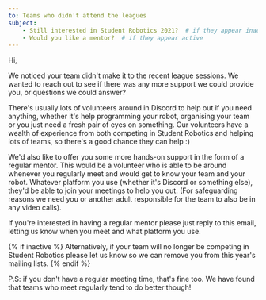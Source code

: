 ```yaml
---
to: Teams who didn't attend the leagues
subject:
    - Still interested in Student Robotics 2021?  # if they appear inactive
    - Would you like a mentor?  # if they appear active
---
```


Hi,

We noticed your team didn't make it to the recent league sessions. We wanted to
reach out to see if there was any more support we could provide you, or questions
we could answer?

There's usually lots of volunteers around in Discord to help out if you need
anything, whether it's help programming your robot, organising your team or you
just need a fresh pair of eyes on something. Our volunteers have a wealth of
experience from both competing in Student Robotics and helping lots of teams, so
there's a good chance they can help :)

We'd also like to offer you some more hands-on support in the form of a regular
mentor. This would be a volunteer who is able to be around whenever you
regularly meet and would get to know your team and your robot. Whatever platform
you use (whether it's Discord or something else), they'd be able to join your
meetings to help you out. (For safeguarding reasons we need you or another adult
responsible for the team to also be in any video calls).

If you're interested in having a regular mentor please just reply to this
email, letting us know when you meet and what platform you use.

{% if inactive %}
Alternatively, if your team will no longer be competing in Student Robotics
please let us know so we can remove you from this year's mailing lists.
{% endif %}

P.S: if you don't have a regular meeting time, that's fine too. We have found
that teams who meet regularly tend to do better though!
